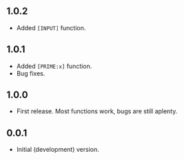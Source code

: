 ## 1.0.2

- Added `[INPUT]` function.

## 1.0.1

- Added `[PRIME:x]` function.
- Bug fixes.

## 1.0.0

- First release. Most functions work, bugs are still aplenty.

## 0.0.1

- Initial (development) version.